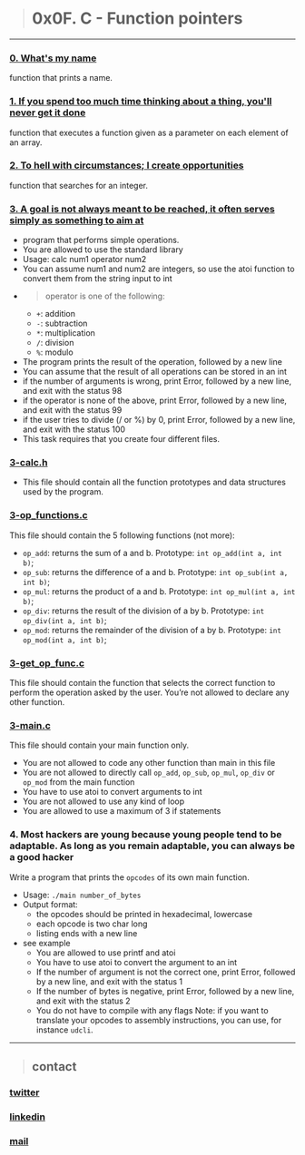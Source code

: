 > # 0x0F. C - Function pointers
---
### [0. What's my name](./0-print_name.c)
function that prints a name.
### [1. If you spend too much time thinking about a thing, you'll never get it done](./1-array_iterator.c)
function that executes a function given as a parameter on each element of an array.
### [2. To hell with circumstances; I create opportunities](./2-int_index.c)
function that searches for an integer.
### [3. A goal is not always meant to be reached, it often serves simply as something to aim at]()
* program that performs simple operations.
* You are allowed to use the standard library
* Usage: calc num1 operator num2
* You can assume num1 and num2 are integers, so use the atoi function to convert them from the string input to int
* > operator is one of the following:
  * ```+```: addition
  * ```-```: subtraction
  * ```*```: multiplication
  * ```/```: division
  * ```%```: modulo
* The program prints the result of the operation, followed by a new line
* You can assume that the result of all operations can be stored in an int
* if the number of arguments is wrong, print Error, followed by a new line, and exit with the status 98
* if the operator is none of the above, print Error, followed by a new line, and exit with the status 99
* if the user tries to divide (/ or %) by 0, print Error, followed by a new line, and exit with the status 100
* This task requires that you create four different files.

### [3-calc.h](./3-calc.h)

* This file should contain all the function prototypes and data structures used by the program.

### [3-op_functions.c](./3-get_op_func.c)

This file should contain the 5 following functions (not more):

* ```op_add```: returns the sum of a and b. Prototype: ```int op_add(int a, int b)```;
* ```op_sub```: returns the difference of a and b. Prototype: ```int op_sub(int a, int b)```;
* ```op_mul```: returns the product of a and b. Prototype: ```int op_mul(int a, int b)```;
* ```op_div```: returns the result of the division of a by b. Prototype: ```int op_div(int a, int b)```;
* ```op_mod```: returns the remainder of the division of a by b. Prototype: ```int op_mod(int a, int b)```;

### [3-get_op_func.c](./3-op_functions.c)

This file should contain the function that selects the correct function to perform the operation asked by the user. You’re not allowed to declare any other function.

### [3-main.c](./3-main.c)

This file should contain your main function only.

* You are not allowed to code any other function than main in this file
* You are not allowed to directly call ```op_add```, ```op_sub```, ```op_mul```, ```op_div``` or ```op_mod``` from the main function
* You have to use atoi to convert arguments to int
* You are not allowed to use any kind of loop
* You are allowed to use a maximum of 3 if statements
### 4. Most hackers are young because young people tend to be adaptable. As long as you remain adaptable, you can always be a good hacker
Write a program that prints the ```opcodes``` of its own main function.

* Usage: ```./main number_of_bytes```
* Output format:
  * the opcodes should be printed in hexadecimal, lowercase
  * each opcode is two char long
  * listing ends with a new line
* see example
  * You are allowed to use printf and atoi
  * You have to use atoi to convert the argument to an int
  * If the number of argument is not the correct one, print Error, followed by a new line, and exit with the status 1
  * If the number of bytes is negative, print Error, followed by a new line, and exit with the status 2
  * You do not have to compile with any flags
Note: if you want to translate your opcodes to assembly instructions, you can use, for instance ```udcli```.
---
> ## contact

### [twitter](https://twitter.com/RICARDO1470)
### [linkedin](https://www.linkedin.com/in/ricardo-alfonso-camayo/)
### [mail](1466@holbertonschool.com)
